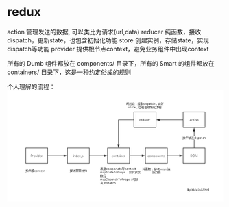 # redux

action 管理发送的数据,  可以类比为请求(url,data)
reducer 纯函数，接收dispatch，更新state，也包含初始化功能
store 创建实例，存储state，实现dispatch等功能
provider 提供根节点context，避免业务组件中出现context


所有的 Dumb 组件都放在 components/ 目录下，所有的 Smart 的组件都放在 containers/ 目录下，这是一种约定俗成的规则

个人理解的流程：
![redux](https://raw.githubusercontent.com/RuiCaiSmile/Note/master/web/images/Redux.png)
<!-- ![redux](./images/Redux.png) -->